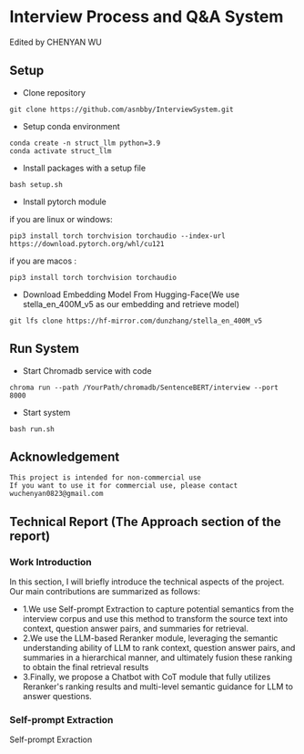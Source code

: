 # Interview Process and Q&A System

Edited by CHENYAN WU

## Setup
- Clone repository 
```
git clone https://github.com/asnbby/InterviewSystem.git
```
- Setup conda environment
```
conda create -n struct_llm python=3.9
conda activate struct_llm
```
- Install packages with a setup file
```
bash setup.sh
```
- Install pytorch module

if you are linux or windows:

```
pip3 install torch torchvision torchaudio --index-url https://download.pytorch.org/whl/cu121
```

if you are macos :

```
pip3 install torch torchvision torchaudio
```
- Download Embedding Model From Hugging-Face(We use stella_en_400M_v5 as our embedding and retrieve model)
```
git lfs clone https://hf-mirror.com/dunzhang/stella_en_400M_v5
```

## Run System
- Start Chromadb service with code
```
chroma run --path /YourPath/chromadb/SentenceBERT/interview --port 8000
```
- Start system
```
bash run.sh
```
## Acknowledgement
```
This project is intended for non-commercial use
If you want to use it for commercial use, please contact wuchenyan0823@gmail.com
```
## Technical Report (The Approach section of the report)

### Work Introduction

  In this section, I will briefly introduce the technical aspects of the project. Our main contributions are summarized as follows:
  - 1.We use Self-prompt Extraction to capture potential semantics from the interview corpus and use this method to transform the source text into context, question answer pairs, and summaries for retrieval.
  - 2.We use the LLM-based Reranker module, leveraging the semantic understanding ability of LLM to rank context, question answer pairs, and summaries in a hierarchical manner, and ultimately fusion these ranking to obtain the final retrieval results
  - 3.Finally, we propose a Chatbot with CoT module that fully utilizes Reranker's ranking results and multi-level semantic guidance for LLM to answer questions.

### Self-prompt Extraction
  Self-prompt Exraction 